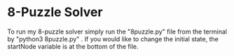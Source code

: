 # 8-Puzzle Solver

To run my 8-puzzle solver simply run the "8puzzle.py" file from the terminal by "python3 8puzzle.py" . If you would like to change the initial state, the startNode variable is at the bottom of the file.
